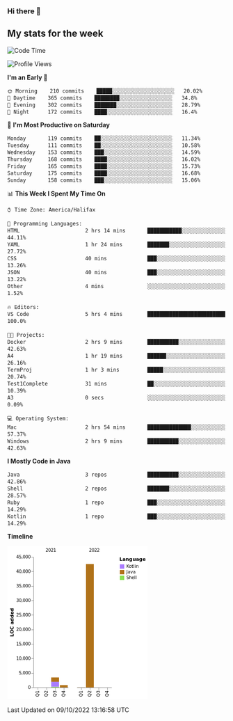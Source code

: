 ### Hi there 👋

## My stats for the week
<!--START_SECTION:waka-->
![Code Time](http://img.shields.io/badge/Code%20Time-406%20hrs%2011%20mins-blue)

![Profile Views](http://img.shields.io/badge/Profile%20Views-0-blue)

**I'm an Early 🐤** 

```text
🌞 Morning    210 commits    █████░░░░░░░░░░░░░░░░░░░░   20.02% 
🌆 Daytime    365 commits    ████████░░░░░░░░░░░░░░░░░   34.8% 
🌃 Evening    302 commits    ███████░░░░░░░░░░░░░░░░░░   28.79% 
🌙 Night      172 commits    ████░░░░░░░░░░░░░░░░░░░░░   16.4%

```
📅 **I'm Most Productive on Saturday** 

```text
Monday       119 commits    ██░░░░░░░░░░░░░░░░░░░░░░░   11.34% 
Tuesday      111 commits    ██░░░░░░░░░░░░░░░░░░░░░░░   10.58% 
Wednesday    153 commits    ███░░░░░░░░░░░░░░░░░░░░░░   14.59% 
Thursday     168 commits    ████░░░░░░░░░░░░░░░░░░░░░   16.02% 
Friday       165 commits    ████░░░░░░░░░░░░░░░░░░░░░   15.73% 
Saturday     175 commits    ████░░░░░░░░░░░░░░░░░░░░░   16.68% 
Sunday       158 commits    ███░░░░░░░░░░░░░░░░░░░░░░   15.06%

```


📊 **This Week I Spent My Time On** 

```text
⌚︎ Time Zone: America/Halifax

💬 Programming Languages: 
HTML                     2 hrs 14 mins       ███████████░░░░░░░░░░░░░░   44.11% 
YAML                     1 hr 24 mins        ███████░░░░░░░░░░░░░░░░░░   27.72% 
CSS                      40 mins             ███░░░░░░░░░░░░░░░░░░░░░░   13.26% 
JSON                     40 mins             ███░░░░░░░░░░░░░░░░░░░░░░   13.22% 
Other                    4 mins              ░░░░░░░░░░░░░░░░░░░░░░░░░   1.52%

🔥 Editors: 
VS Code                  5 hrs 4 mins        █████████████████████████   100.0%

🐱‍💻 Projects: 
Docker                   2 hrs 9 mins        ██████████░░░░░░░░░░░░░░░   42.63% 
A4                       1 hr 19 mins        ██████░░░░░░░░░░░░░░░░░░░   26.16% 
TermProj                 1 hr 3 mins         █████░░░░░░░░░░░░░░░░░░░░   20.74% 
Test1Complete            31 mins             ██░░░░░░░░░░░░░░░░░░░░░░░   10.39% 
A3                       0 secs              ░░░░░░░░░░░░░░░░░░░░░░░░░   0.09%

💻 Operating System: 
Mac                      2 hrs 54 mins       ██████████████░░░░░░░░░░░   57.37% 
Windows                  2 hrs 9 mins        ██████████░░░░░░░░░░░░░░░   42.63%

```

**I Mostly Code in Java** 

```text
Java                     3 repos             ██████████░░░░░░░░░░░░░░░   42.86% 
Shell                    2 repos             ███████░░░░░░░░░░░░░░░░░░   28.57% 
Ruby                     1 repo              ███░░░░░░░░░░░░░░░░░░░░░░   14.29% 
Kotlin                   1 repo              ███░░░░░░░░░░░░░░░░░░░░░░   14.29%

```


**Timeline**

![Chart not found](https://raw.githubusercontent.com/lyndseyy/lyndseyy/main/charts/bar_graph.png) 


 Last Updated on 09/10/2022 13:16:58 UTC
<!--END_SECTION:waka-->